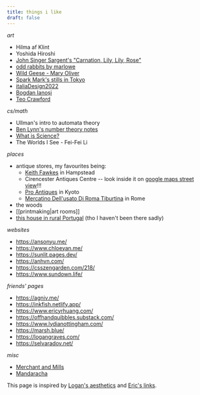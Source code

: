 ```yaml
---
title: things i like
draft: false
---
```

 _art_
- Hilma af Klint
- Yoshida Hiroshi
- [John Singer Sargent's "Carnation, Lily, Lily, Rose"](https://www.tate.org.uk/art/artworks/sargent-carnation-lily-lily-rose-n01615)
- [odd rabbits by marlowe](https://oddrabbits.art/)
- [Wild Geese - Mary Oliver](http://www.phys.unm.edu/~tw/fas/yits/archive/oliver_wildgeese.html)
- [Spark Mark's stills in Tokyo](https://www.spark-mark.com/laboratory/stills-in-tokyo)
- [italiaDesign2022](https://2022.sfuitaliadesign.com/)
- [Bogdan Ianoși](https://www.instagram.com/lightistic?utm_source=ig_web_button_share_sheet&igsh=ZDNlZDc0MzIxNw==)
- [Teo Crawford](https://www.teocrawford.com/)

_cs/math_
- Ullman's intro to automata theory
- [Ben Lynn's number theory notes](https://crypto.stanford.edu/pbc/notes/numbertheory/)
- [What is Science?](http://www.feynman.com/science/what-is-science/)
- The Worlds I See - Fei-Fei Li

*places*
- antique stores, my favourites being:
	- [Keith Fawkes](https://theshopkeepers.com/shops/keith-fawkes/) in Hampstead
	- Cirencester Antiques Centre -- look inside it on [google maps street view](https://www.google.com/maps/place/Cirencester+Antiques+Centre/@51.7172588,-1.966854,3a,75y,283.01h,93.3t/data=!3m8!1e1!3m6!1sAF1QipMbwQJMjfvGwLN39pzdPViJmvV0LsLHlN1wWD8-!2e10!3e11!6s%2F%2Flh5.ggpht.com%2Fp%2FAF1QipMbwQJMjfvGwLN39pzdPViJmvV0LsLHlN1wWD8-%3Dw900-h600-k-no-pi-3.304400385810453-ya283.0091192182362-ro0-fo100!7i10000!8i5000!4m18!1m8!3m7!1s0x487115afa8458813:0x196dab064c0b7638!2sCirencester+Antiques+Centre!8m2!3d51.7172238!4d-1.9669768!10e5!16s%2Fg%2F1tmqqt7v!3m8!1s0x487115afa8458813:0x196dab064c0b7638!8m2!3d51.7172238!4d-1.9669768!10e5!14m1!1BCgIgARICCAI!16s%2Fg%2F1tmqqt7v?entry=ttu&g_ep=EgoyMDI0MTExMS4wIKXMDSoASAFQAw%3D%3D)!!!
	- [Pro Antiques](https://proantiquescom.jp/) in Kyoto
	- [Mercatino Dell'usato Di Roma Tiburtina](https://maps.app.goo.gl/CXfrJaxrRFeWnffV7) in Rome
- the woods
- [[printmaking|art rooms]]
- [this house in rural Portugal](https://www.houseandgarden.co.uk/gallery/rustic-retreat-unspoilt-portugal-caroline-irving) (tho I haven't been there sadly)

*websites*
- https://ansonyu.me/
- https://www.chloeyan.me/
- https://sunlit.pages.dev/
- https://anhvn.com/
- https://csszengarden.com/218/
- https://www.sundown.life/

*friends' pages*
- https://agniv.me/
- https://inkfish.netlify.app/
- https://www.ericyrhuang.com/
- https://offhandquibbles.substack.com/
- https://www.lydianottingham.com/
- https://marsh.blue/
- https://logangraves.com/
- https://selvaradov.net/

*misc*
- [Merchant and Mills](https://merchantandmills.com/uk/)
- [Mandaracha](https://www.mandaracha.com/)

This page is inspired by [Logan's aesthetics](https://logangraves.com/aesthetics) and [Eric's links](https://www.ericyrhuang.com/links/).